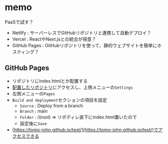 # memo

PaaSで試す？

- Netlify : サーバーレスでGitHubリポジトリと連携して自動デプロイ？
- Vercel : ReactやNext.jsとの統合が得意？
- GitHub Pages : GitHubリポジトリを使って、静的ウェブサイトを簡単にホスティング？

## GitHub Pages

- リポジトリにindex.htmlとか配置する
- [配置したリポジトリ](https://github.com/tomo-john/test)にアクセスし、上側メニューの`Settings`
- 左側メニューの`Pages`
- `Build and deployment`セクションの項目を設定
  - `Source` : Deploy from a branch
  - `Branch` : main
  - `Folder` : /(root) => リポディレ直下にindex.html置いたので
  - 設定後に`Save`
- [https://tomo-john.github.io/test/](https://tomo-john.github.io/test/)でアクセスできる

